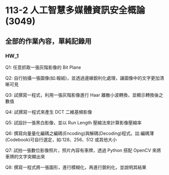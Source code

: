 # 113-2 人工智慧多媒體資訊安全概論(3049)

## 全部的作業內容，單純記錄用

### HW_1
Q1: 任意抓取一張灰階影像的 Bit Plane

Q2: 自行拍攝一張圖像(如:報紙)，並透過邊緣銳利化處理，讓圖像中的文字更加清晰可見

Q3: 試撰寫一程式，利用一張灰階影像進行 Haar 離散小波轉換，並顯示轉換後之數值

Q4: 試撰寫一程式來產生 DCT 二維基頻影像

Q5: 試設計一張黑白影像，並以 Run Length 壓縮法來計算影像壓縮率

Q6: 撰寫向量量化編碼之編碼(Encoding)與解碼(Decoding)程式。註:編碼薄(Codebook)可自行選定，如:128、256、512 或其他大小

Q7: 試拍一張數位影像照片，照片內容有車牌，透過 Python 搭配 OpenCV 來將車牌的文字突顯出來

Q8: 撰寫一程式將一張圖形，進行模糊化，再進行銳利化，並說明其結果